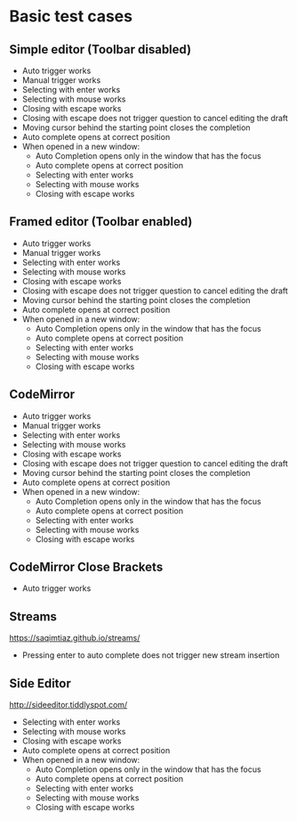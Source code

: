 # Basic test cases

## Simple editor (Toolbar disabled)
* Auto trigger works
* Manual trigger works
* Selecting with enter works
* Selecting with mouse works
* Closing with escape works
* Closing with escape does not trigger question to cancel editing the draft
* Moving cursor behind the starting point closes the completion
* Auto complete opens at correct position
* When opened in a new window:
	* Auto Completion opens only in the window that has the focus
	* Auto complete opens at correct position
	* Selecting with enter works
	* Selecting with mouse works
	* Closing with escape works

## Framed editor (Toolbar enabled)
* Auto trigger works
* Manual trigger works
* Selecting with enter works
* Selecting with mouse works
* Closing with escape works
* Closing with escape does not trigger question to cancel editing the draft
* Moving cursor behind the starting point closes the completion
* Auto complete opens at correct position
* When opened in a new window:
	* Auto Completion opens only in the window that has the focus
	* Auto complete opens at correct position
	* Selecting with enter works
	* Selecting with mouse works
	* Closing with escape works

## CodeMirror
* Auto trigger works
* Manual trigger works
* Selecting with enter works
* Selecting with mouse works
* Closing with escape works
* Closing with escape does not trigger question to cancel editing the draft
* Moving cursor behind the starting point closes the completion
* Auto complete opens at correct position
* When opened in a new window:
	* Auto Completion opens only in the window that has the focus
	* Auto complete opens at correct position
	* Selecting with enter works
	* Selecting with mouse works
	* Closing with escape works

## CodeMirror Close Brackets
* Auto trigger works

## Streams
https://saqimtiaz.github.io/streams/

* Pressing enter to auto complete does not trigger new stream insertion

## Side Editor
http://sideeditor.tiddlyspot.com/

* Selecting with enter works
* Selecting with mouse works
* Closing with escape works
* Auto complete opens at correct position
* When opened in a new window:
	* Auto Completion opens only in the window that has the focus
	* Auto complete opens at correct position
	* Selecting with enter works
	* Selecting with mouse works
	* Closing with escape works